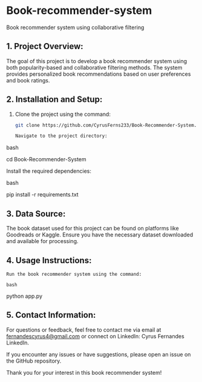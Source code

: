 # Book-recommender-system
Book recommender system using collaborative filtering
## 1. Project Overview: 
The goal of this project is to develop a book recommender system using both popularity-based and collaborative filtering methods. The system provides personalized book recommendations based on user preferences and book ratings.

## 2. Installation and Setup: 
1. Clone the project using the command:
   ```bash
   git clone https://github.com/CyrusFerns233/Book-Recommender-System.git

   Navigate to the project directory:

bash

cd Book-Recommender-System

Install the required dependencies:

bash

pip install -r requirements.txt
## 3. Data Source:
The book dataset used for this project can be found on platforms like Goodreads or Kaggle. Ensure you have the necessary dataset downloaded and available for processing.

## 4. Usage Instructions:

    Run the book recommender system using the command:

    bash

python app.py

## 5. Contact Information:

For questions or feedback, feel free to contact me via email at fernandescyrus4@gmail.com or connect on LinkedIn: Cyrus Fernandes LinkedIn.

If you encounter any issues or have suggestions, please open an issue on the GitHub repository.

Thank you for your interest in this book recommender system!
